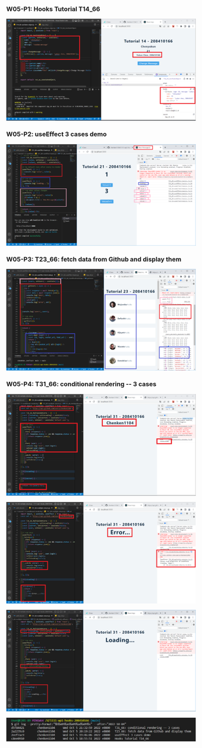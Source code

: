 ### W05-P1: Hooks Tutorial T14_66

![](w05-p1.PNG)

### W05-P2: useEffect 3 cases demo

![](w05-p2.PNG)

### W05-P3: T23_66: fetch data from Github and display them

![](w05-p3.PNG)

### W05-P4: T31_66: conditional rendering -- 3 cases

![](w05-p4-1.PNG)

![](w05-p4-2.PNG)

![](w05-p4-3.PNG)

![](w05-logs.PNG)
